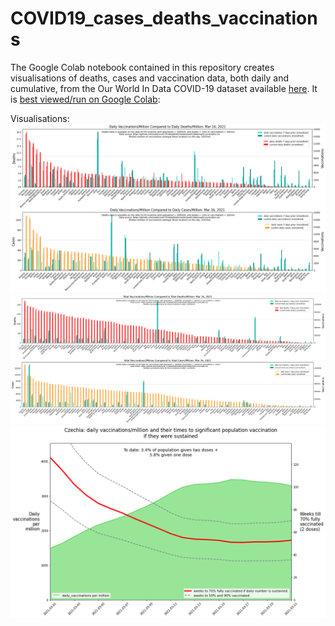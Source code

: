 # COVID19_cases_deaths_vaccinations
The Google Colab notebook contained in this repository creates visualisations of deaths, cases and vaccination data, both daily and cumulative, from the Our World In Data COVID-19 dataset available [here](https://github.com/owid/covid-19-data/blob/master/public/data/owid-covid-data.csv). It is [best viewed/run on Google Colab](https://colab.research.google.com/github/babsyco/C19_cases_deaths_vaccinations/blob/main/vaccine_rollout1.ipynb#scrollTo=OzXIYTbCPEhu): 

Visualisations:
![Daily](https://github.com/babsyco/C19_cases_deaths_vaccinations/blob/main/daily_vaccine_vs_deaths_per_capita.png)
![Cumulative](https://github.com/babsyco/C19_cases_deaths_vaccinations/blob/main/cumulative_vaccine_vs_deaths_per_capita.png)
![time_to_HI](https://github.com/babsyco/C19_cases_deaths_vaccinations/blob/main/Times_to_HI_Czechia.png)


